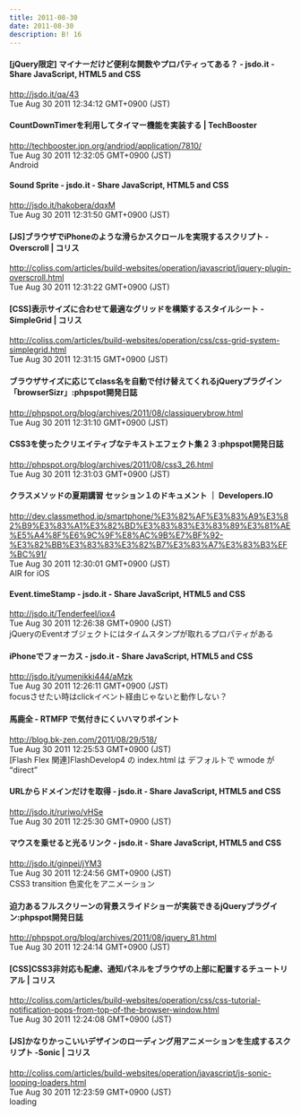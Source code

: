 ```yaml
---
title: 2011-08-30
date: 2011-08-30
description: B! 16
---
```


#### [jQuery限定] マイナーだけど便利な関数やプロパティってある？ - jsdo.it - Share JavaScript, HTML5 and CSS
http://jsdo.it/qa/43<br>
Tue Aug 30 2011 12:34:12 GMT+0900 (JST)<br>


#### CountDownTimerを利用してタイマー機能を実装する | TechBooster
http://techbooster.jpn.org/andriod/application/7810/<br>
Tue Aug 30 2011 12:32:05 GMT+0900 (JST)<br>
Android


#### Sound Sprite - jsdo.it - Share JavaScript, HTML5 and CSS
http://jsdo.it/hakobera/dqxM<br>
Tue Aug 30 2011 12:31:50 GMT+0900 (JST)<br>


####   [JS]ブラウザでiPhoneのような滑らかスクロールを実現するスクリプト -Overscroll | コリス
http://coliss.com/articles/build-websites/operation/javascript/jquery-plugin-overscroll.html<br>
Tue Aug 30 2011 12:31:22 GMT+0900 (JST)<br>


####   [CSS]表示サイズに合わせて最適なグリッドを構築するスタイルシート -SimpleGrid | コリス
http://coliss.com/articles/build-websites/operation/css/css-grid-system-simplegrid.html<br>
Tue Aug 30 2011 12:31:15 GMT+0900 (JST)<br>


#### ブラウザサイズに応じてclass名を自動で付け替えてくれるjQueryプラグイン「browserSizr」:phpspot開発日誌
http://phpspot.org/blog/archives/2011/08/classjquerybrow.html<br>
Tue Aug 30 2011 12:31:10 GMT+0900 (JST)<br>


#### CSS3を使ったクリエイティブなテキストエフェクト集２３:phpspot開発日誌
http://phpspot.org/blog/archives/2011/08/css3_26.html<br>
Tue Aug 30 2011 12:31:03 GMT+0900 (JST)<br>


#### クラスメソッドの夏期講習 セッション１のドキュメント ｜ Developers.IO
http://dev.classmethod.jp/smartphone/%E3%82%AF%E3%83%A9%E3%82%B9%E3%83%A1%E3%82%BD%E3%83%83%E3%83%89%E3%81%AE%E5%A4%8F%E6%9C%9F%E8%AC%9B%E7%BF%92-%E3%82%BB%E3%83%83%E3%82%B7%E3%83%A7%E3%83%B3%EF%BC%91/<br>
Tue Aug 30 2011 12:30:01 GMT+0900 (JST)<br>
AIR for iOS


#### Event.timeStamp - jsdo.it - Share JavaScript, HTML5 and CSS
http://jsdo.it/Tenderfeel/iox4<br>
Tue Aug 30 2011 12:26:38 GMT+0900 (JST)<br>
jQueryのEventオブジェクトにはタイムスタンプが取れるプロパティがある


#### iPhoneでフォーカス - jsdo.it - Share JavaScript, HTML5 and CSS
http://jsdo.it/yumenikki444/aMzk<br>
Tue Aug 30 2011 12:26:11 GMT+0900 (JST)<br>
focusさせたい時はclickイベント経由じゃないと動作しない？


#### 馬鹿全 - RTMFP で気付きにくいハマりポイント
http://blog.bk-zen.com/2011/08/29/518/<br>
Tue Aug 30 2011 12:25:53 GMT+0900 (JST)<br>
[Flash Flex 関連]FlashDevelop4 の index.html は デフォルトで wmode が “direct”


#### URLからドメインだけを取得 - jsdo.it - Share JavaScript, HTML5 and CSS
http://jsdo.it/ruriwo/vHSe<br>
Tue Aug 30 2011 12:25:30 GMT+0900 (JST)<br>


#### マウスを乗せると光るリンク - jsdo.it - Share JavaScript, HTML5 and CSS
http://jsdo.it/ginpei/jYM3<br>
Tue Aug 30 2011 12:24:56 GMT+0900 (JST)<br>
CSS3 transition 色変化をアニメーション


#### 迫力あるフルスクリーンの背景スライドショーが実装できるjQueryプラグイン:phpspot開発日誌
http://phpspot.org/blog/archives/2011/08/jquery_81.html<br>
Tue Aug 30 2011 12:24:14 GMT+0900 (JST)<br>


####   [CSS]CSS3非対応も配慮、通知パネルをブラウザの上部に配置するチュートリアル | コリス
http://coliss.com/articles/build-websites/operation/css/css-tutorial-notification-pops-from-top-of-the-browser-window.html<br>
Tue Aug 30 2011 12:24:08 GMT+0900 (JST)<br>


####   [JS]かなりかっこいいデザインのローディング用アニメーションを生成するスクリプト -Sonic | コリス
http://coliss.com/articles/build-websites/operation/javascript/js-sonic-looping-loaders.html<br>
Tue Aug 30 2011 12:23:59 GMT+0900 (JST)<br>
loading


